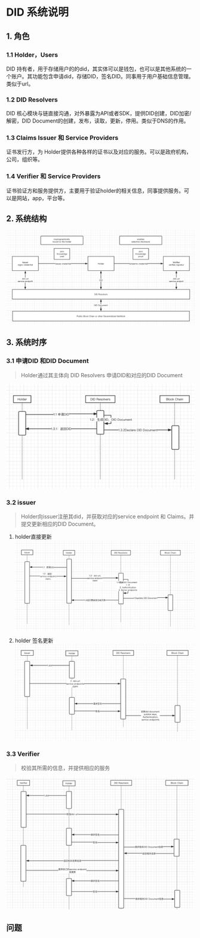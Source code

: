 # DID 系统说明
## 1. 角色
### 1.1 Holder，Users
DID 持有者，用于存储用户的的did，其实体可以是钱包，也可以是其他系统的一个账户。其功能包含申请did，存储DID，签名DID。同事用于用户基础信息管理。类似于url。

### 1.2 DID Resolvers 
DID 核心模块与链直接沟通，对外暴露为API或者SDK，提供DID创建，DID加密/解密，DID Document的创建，发布，读取，更新，停用。类似于DNS的作用。

### 1.3 Claims Issuer 和 Service Providers
证书发行方，为 Holder提供各种各样的证书以及对应的服务。可以是政府机构，公司，组织等。

### 1.4 Verifier 和 Service Providers
证书验证方和服务提供方，主要用于验证holder的相关信息，同事提供服务。可以是网站，app，平台等。


## 2. 系统结构
![123](./d1.png)


## 3. 系统时序
### 3.1 申请DID 和DID Document
> Holder通过其主体向  DID Resolvers 申请DID和对应的DID Document

![](./d2.png)

### 3.2 issuer
> Holder向issuer注册其did，并获取对应的service endpoint 和 Claims。并提交更新相应的DID Document。

1. holder直接更新
![](./d3.png)

2. holder 签名更新
![](./d4.png)

### 3.3 Verifier
> 校验其所需的信息，并提供相应的服务

![](./d5.png)


## 问题